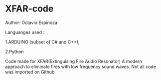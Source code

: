 # XFAR-code
Author: Octavio Espinoza

Languanges used : 

  1.ARDUINO (subset of C# and C++), 
  
  2.Python 
  

Code made for XFAR(Extinguising Fire Audio Resonator) A modern approach to eliminate fires with low frequency sound waves.
Not all code was imported on Github 
